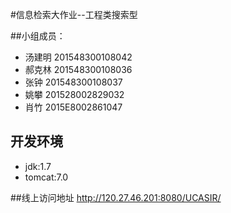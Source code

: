 #信息检索大作业--工程类搜索型


##小组成员：


 - 汤建明  201548300108042
 - 郝克林  201548300108036
 - 张钟     201548300108037
 - 姚攀     201528002829032
 - 肖竹     2015E8002861047


## 开发环境
- jdk:1.7
- tomcat:7.0


##线上访问地址
http://120.27.46.201:8080/UCASIR/